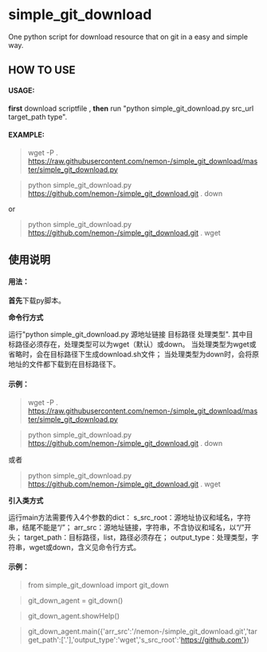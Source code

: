 # simple_git_download
One python script for download resource that on git in a easy and simple way.

## HOW TO USE ##


#### USAGE: ####

**first** download scriptfile , 
**then** run "python simple_git_download.py src_url target_path type".

#### EXAMPLE: ####

> wget -P . https://raw.githubusercontent.com/nemon-/simple_git_download/master/simple_git_download.py

> python simple_git_download.py https://github.com/nemon-/simple_git_download.git . down

or

> python simple_git_download.py https://github.com/nemon-/simple_git_download.git . wget

## 使用说明 ##


#### 用法： ####

**首先**下载py脚本。

**命令行方式**

运行"python simple_git_download.py 源地址链接 目标路径 处理类型".
其中目标路径必须存在，处理类型可以为wget（默认）或down。
当处理类型为wget或省略时，会在目标路径下生成download.sh文件；
当处理类型为down时，会将原地址的文件都下载到在目标路径下。

#### 示例： ####

> wget -P . https://raw.githubusercontent.com/nemon-/simple_git_download/master/simple_git_download.py

> python simple_git_download.py https://github.com/nemon-/simple_git_download.git . down

或者

> python simple_git_download.py https://github.com/nemon-/simple_git_download.git . wget


**引入类方式**

运行main方法需要传入4个参数的dict：
s_src_root：源地址协议和域名，字符串，结尾不能是“/”；
arr_src：源地址链接，字符串，不含协议和域名，以“/”开头；
target_path：目标路径，list，路径必须存在；
output_type：处理类型，字符串，wget或down，含义见命令行方式。

#### 示例： ####

> from simple_git_download import git_down

> git_down_agent = git_down()

> git_down_agent.showHelp()

> git_down_agent.main({'arr_src':'/nemon-/simple_git_download.git','target_path':['.'],'output_type':'wget','s_src_root':'https://github.com'})






